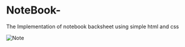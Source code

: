 # NoteBook-
The Implementation of notebook backsheet using simple html and css


![Note](https://user-images.githubusercontent.com/116795679/217156641-a044bf3e-08fd-4b8c-a693-3825f5ac3690.png)
